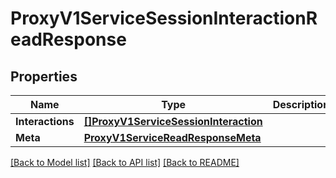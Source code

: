 # ProxyV1ServiceSessionInteractionReadResponse

## Properties

Name | Type | Description | Notes
------------ | ------------- | ------------- | -------------
**Interactions** | [**[]ProxyV1ServiceSessionInteraction**](proxy.v1.service.session.interaction.md) |  | [optional] 
**Meta** | [**ProxyV1ServiceReadResponseMeta**](proxy_v1_serviceReadResponse_meta.md) |  | [optional] 

[[Back to Model list]](../README.md#documentation-for-models) [[Back to API list]](../README.md#documentation-for-api-endpoints) [[Back to README]](../README.md)


